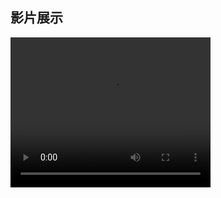 
## 影片展示

<video width="320" height="240" controls>
    <source src="./何秉哲_陳宇彣_江珮雲 專題-台灣魚類資料庫 .mp4" type="">
</video>